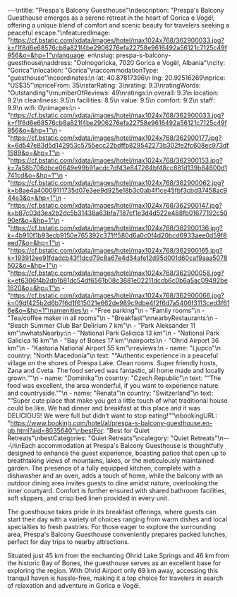 ---\ntitle: "Prespa`s Balcony Guesthouse"\ndescription: "Prespa's Balcony Guesthouse emerges as a serene retreat in the heart of Gorica e Vogël, offering a unique blend of comfort and scenic beauty for travelers seeking a peaceful escape."\nfeaturedImage: "https://cf.bstatic.com/xdata/images/hotel/max1024x768/362900033.jpg?k=f1f8d6e68576cb8a821f4be2906276efa22758e9616492a56121c7125c49f956&o=&hp=1"\nlanguage: en\nslug: prespa-s-balcony-guesthouse\naddress: "Dolnogoricka, 7020 Gorica e Vogël, Albania"\ncity: "Gorica"\nlocation: "Gorica"\naccommodationType: "guesthouse"\ncoordinates:\n  lat: 40.87817396\n  lng: 20.92516269\nprice: "US$35"\npriceFrom: 35\nstarRating: 3\nrating: 9.3\nratingWords: "Outstanding"\nnumberOfReviews: 49\nratings:\n  overall: 9.3\n  location: 9.2\n  cleanliness: 9.5\n  facilities: 8.5\n  value: 9.5\n  comfort: 9.2\n  staff: 9.9\n  wifi: 0\nimages:\n  - "https://cf.bstatic.com/xdata/images/hotel/max1024x768/362900033.jpg?k=f1f8d6e68576cb8a821f4be2906276efa22758e9616492a56121c7125c49f956&o=&hp=1"\n  - "https://cf.bstatic.com/xdata/images/hotel/max1024x768/362900177.jpg?k=6d547e83d5d142953c5755ecc22bdffb829542273b302fe2fc608ec973df1989&o=&hp=1"\n  - "https://cf.bstatic.com/xdata/images/hotel/max1024x768/362900153.jpg?k=7a58b706dbce0649e99b91acdc7df43e847264bf48cc881d139b64600d1741cd&o=&hp=1"\n  - "https://cf.bstatic.com/xdata/images/hotel/max1024x768/362900062.jpg?k=b8ae4a40009111735d07e3ee9d925e18b3c0ab4f1ce45fbf3cbd37458ac944e3&o=&hp=1"\n  - "https://cf.bstatic.com/xdata/images/hotel/max1024x768/362900147.jpg?k=b87c03d3ea2b2dc5b31438a63bfa7187cf1e3d4d522e488fb01677192c5090ef&o=&hp=1"\n  - "https://cf.bstatic.com/xdata/images/hotel/max1024x768/362900136.jpg?k=4b910f1b93ecb9150e765392c371ff580d6a0c0f4d20bcd6933aee0d59f8eed7&o=&hp=1"\n  - "https://cf.bstatic.com/xdata/images/hotel/max1024x768/362900165.jpg?k=193912ee91fdadcb43f1dcd79c8a67e4d34afe12d95d001d60caf9aaa5078502&o=&hp=1"\n  - "https://cf.bstatic.com/xdata/images/hotel/max1024x768/362900058.jpg?k=ef6306f4b2db1b81dc54df6561b08c3681e02211dccb6c0b6a5ac09492be1620&o=&hp=1"\n  - "https://cf.bstatic.com/xdata/images/hotel/max1024x768/362900066.jpg?k=09df425b2d6b7f6d1f615021e662de989c9dbe4f2f6d7a5406f3113ced3f616e&o=&hp=1"\namenities:\n  - "Free parking"\n  - "Family rooms"\n  - "Tea/coffee maker in all rooms"\n  - "Breakfast"\nnearbyRestaurants:\n  - "Beach Summer Club Bar Delirium 7 km"\n  - "Park Aleksander 11 km"\nwhatsNearby:\n  - "National Park Galicica 13 km"\n  - "National Park Galicica 16 km"\n  - "Bay of Bones 17 km"\nairports:\n  - "Ohrid Airport 36 km"\n  - "Kastoria National Airport 55 km"\nreviews:\n  - name: "Ljupco"\n    country: "North Macedonia"\n    text: "“Authentic experience in a peaceful village on the shores of Prespa Lake. Clean rooms. Super friendly hosts, Zana and Cveta. The food served was fantastic, all home made and locally grown.”"\n  - name: "Dominika"\n    country: "Czech Republic"\n    text: "“The food was excellent, the area wonderful, if you want to experience nature and countryside.”"\n  - name: "Renata"\n    country: "Switzerland"\n    text: "“Super cute place that make you get a little touch of what traditional house could be like. We had dinner and breakfast at this place and it was DELICIOUS! We were full but didn’t want to stop eating!”"\nbookingURL: "https://www.booking.com/hotel/al/prespa-s-balcony-guesthouse.en-gb.html?aid=8035640"\nbestFor: "Best for Quiet Retreats"\nbestCategories: "Quiet Retreats"\ncategory: "Quiet Retreats"\n---\n\nEach accommodation at Prespa's Balcony Guesthouse is thoughtfully designed to enhance the guest experience, boasting patios that open up to breathtaking views of mountains, lakes, or the meticulously maintained garden. The presence of a fully equipped kitchen, complete with a dishwasher and an oven, adds a touch of home, while the balcony with an outdoor dining area invites guests to dine amidst nature, overlooking the inner courtyard. Comfort is further ensured with shared bathroom facilities, soft slippers, and crisp bed linen provided in every unit.

The guesthouse takes pride in its breakfast offerings, where guests can start their day with a variety of choices ranging from warm dishes and local specialties to fresh pastries. For those eager to explore the surrounding area, Prespa's Balcony Guesthouse conveniently prepares packed lunches, perfect for day trips to nearby attractions.

Situated just 45 km from the enchanting Ohrid Lake Springs and 46 km from the historic Bay of Bones, the guesthouse serves as an excellent base for exploring the region. With Ohrid Airport only 69 km away, accessing this tranquil haven is hassle-free, making it a top choice for travelers in search of relaxation and adventure in Gorica e Vogël.
